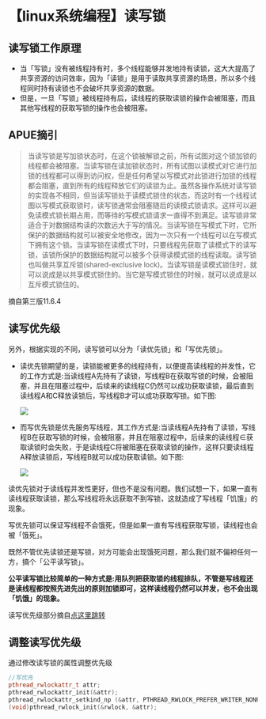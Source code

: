 # 【linux系统编程】读写锁

## 读写锁工作原理

- 当「写锁」没有被线程持有时，多个线程能够并发地持有读锁，这大大提高了共享资源的访问效率，因为「读锁」是用于读取共享资源的场景，所以多个线程同时持有读锁也不会破坏共享资源的数据。
- 但是，一旦「写锁」被线程持有后，读线程的获取读锁的操作会被阻塞，而且其他写线程的获取写锁的操作也会被阻塞。

## APUE摘引

> ​		当读写锁是写加锁状态时，在这个锁被解锁之前，所有试图对这个锁加锁的线程都会被阻塞。当读写锁在读加锁状态时，所有试图以读模式对它进行加锁的线程都可以得到访问权，但是任何希望以写模式对此锁进行加锁的线程都会阻塞，直到所有的线程释放它们的读锁为止。虽然各操作系统对读写锁的实现各不相同，但当读写锁处于读模式锁住的状态，而这时有一个线程试图以写模式获取锁时，读写锁通常会阻塞随后的读模式锁请求。这样可以避免读模式锁长期占用，而等待的写模式锁请求一直得不到满足。
> ​		读写锁非常适合于对数据结构读的次数远大于写的情况。当读写锁在写模式下时，它所保护的数据结构就可以被安全地修改，因为一次只有一个线程可以在写模式下拥有这个锁。当读写锁在读模式下时，只要线程先获取了读模式下的读写锁，该锁所保护的数据结构就可以被多个获得读模式锁的线程读取。
> ​		读写锁也叫做共享互斥锁(shared-exclusive lock)。当读写锁是读模式锁住时，就可以说成是以共享模式锁住的。当它是写模式锁住的时候，就可以说成是以互斥模式锁住的。

摘自第三版11.6.4

## 读写优先级

另外，根据实现的不同，读写锁可以分为「读优先锁」和「写优先锁」。

- 读优先锁期望的是，读锁能被更多的线程持有，以便提高读线程的并发性，它的工作方式是:当读线程A先持有了读锁，写线程B在获取写锁的时候，会被阻塞，并且在阻塞过程中，后续来的读线程C仍然可以成功获取读锁，最后直到读线程A和C释放读锁后，写线程B才可以成功获取写锁。如下图:

  ![](E:\图片\画图\v2-1197159b4c813abcc38ea40ff2a02ec8_r.jpg)



- 而写优先锁是优先服务写线程，其工作方式是:当读线程A先持有了读锁，写线程B在获取写锁的时候，会被阻塞，并且在阻塞过程中，后续来的读线程∈获取读锁时会失败，于是读线程C将被阻塞在获取读锁的操作，这样只要读线程A释放读锁后，写线程B就可以成功获取读锁。如下图:

  ![](E:\图片\画图\v2-e0b0a896ff304a57399df708020947e3_r.jpg)

​		读优先锁对于读线程并发性更好，但也不是没有问题。我们试想一下，如果一直有读线程获取读锁，那么写线程将永远获取不到写锁，这就造成了写线程「饥饿」的现象。

​		写优先锁可以保证写线程不会饿死，但是如果一直有写线程获取写锁，读线程也会被「饿死」。

​		既然不管优先读锁还是写锁，对方可能会出现饿死问题，那么我们就不偏袒任何一方，搞个「公平读写锁」。

​		**公平读写锁比较简单的一种方式是:用队列把获取锁的线程排队，不管是写线程还是读线程都按照先进先出的原则加锁即可，这样读线程仍然可以并发，也不会出现「饥饿」的现象。**

读写优先级部分摘自[点这里跳转](https://zhuanlan.zhihu.com/p/246114725?utm_source=qq&utm_medium=social&utm_oi=1198964312037179392)

## 调整读写优先级

通过修改读写锁的属性调整优先级

```cpp
//写优先
pthread_rwlockattr_t attr;
pthread_rwlockattr_init(&attr);
pthread_rwlockattr_setkind_np (&attr, PTHREAD_RWLOCK_PREFER_WRITER_NONRECURSIVE_NP);	//PTHREAD_RWLOCK_PREFER_READER_NP		//将上句中的宏替换为这即为读优先
(void)pthread_rwlock_init(&rwlock, &attr);
```

